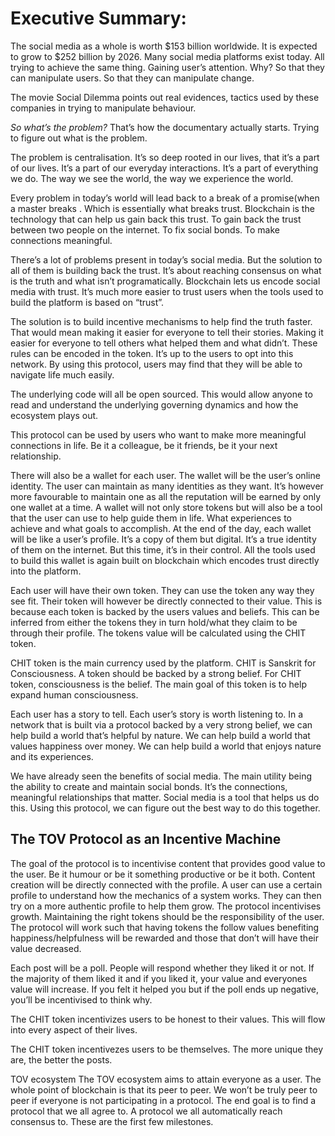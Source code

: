 # Executive Summary:
The social media as a whole is worth $153 billion worldwide. It is expected to grow to $252 billion by 2026. Many social media platforms exist today. All trying to achieve the same thing. Gaining user’s attention. Why? So that they can manipulate users. So that they can manipulate change.

The movie Social Dilemma points out real evidences, tactics used by these companies in trying to manipulate behaviour. 

*So what’s the problem?*
That’s how the documentary actually starts. Trying to figure out what is the problem.

The problem is centralisation. It’s so deep rooted in our lives, that it’s a part of our lives. It’s a part of our everyday interactions. It’s a part of everything we do. The way we see the world, the way we experience the world.

Every problem in today’s world will lead back to a break of a promise(when a master breaks . Which is essentially what breaks trust. Blockchain is the technology that can help us gain back this trust. To gain back the trust between two people on the internet. To fix social bonds. To make connections meaningful.

There’s a lot of problems present in today’s social media. But the solution to all of them is building back the trust. It’s about reaching consensus on what is the truth and what isn’t programatically. Blockchain lets us encode social media with trust. It’s much more easier to trust users when the tools used to build the platform is based on “trust”.

The solution is to build incentive mechanisms to help find the truth faster. That would mean making it easier for everyone to tell their stories. Making it easier for everyone to tell others what helped them and what didn’t. These rules can be encoded in the token. It’s up to the users to opt into this network. By using this protocol, users may find that they will be able to navigate life much easily.

The underlying code will all be open sourced. This would allow anyone to read and understand the underlying governing dynamics and how the ecosystem plays out.

This protocol can be used by users who want to make more meaningful connections in life. Be it a colleague, be it friends, be it your next relationship.

There will also be a wallet for each user. The wallet will be the user’s online identity. The user can maintain as many identities as they want. It’s however more favourable to maintain one as all the reputation will be earned by only one wallet at a time.
A wallet will not only store tokens but will also be a tool that the user can use to help guide them in life. What experiences to achieve and what goals to accomplish. At the end of the day, each wallet will be like a user’s profile. It’s a copy of them but digital. It’s a true identity of them on the internet. But this time, it’s in their control. All the tools used to build this wallet is again built on blockchain which encodes trust directly into the platform.

Each user will have their own token. They can use the token any way they see fit. Their token will however be directly connected to their value. This is because each token is backed by the users values and beliefs. This can be inferred from either the tokens they in turn hold/what they claim to be through their profile. The tokens value will be calculated using the CHIT token.

CHIT token is the main currency used by the platform. CHIT is Sanskrit for Consciousness. A token should be backed by a strong belief. For CHIT token, consciousness is the belief. The main goal of this token is to help expand human consciousness.

Each user has a story to tell. Each user’s story is worth listening to. In a network that is built via a protocol backed by a very strong belief, we can help build a world that’s helpful by nature. We can help build a world that values happiness over money. We can help build a world that enjoys nature and its experiences.

We have already seen the benefits of social media. The main utility being the ability to create and maintain social bonds. It’s the connections, meaningful relationships that matter. Social media is a tool that helps us do this. Using this protocol, we can figure out the best way to do this together. 

## The TOV Protocol as an Incentive Machine
The goal of the protocol is to incentivise content that provides good value to the user. Be it humour or be it something productive or be it both. Content creation will be directly connected with the profile. A user can use a certain profile to understand how the mechanics of a system works. They can then try on a more authentic profile to help them grow. The protocol incentivises growth. Maintaining the right tokens should be the responsibility of the user. The protocol will work such that having tokens the follow values benefiting happiness/helpfulness will be rewarded and those that don’t will have their value decreased.

Each post will be a poll. People will respond whether they liked it or not. If the majority of them liked it and if you liked it, your value and everyones value will increase. If you felt it helped you but if the poll ends up negative, you’ll be incentivised to think why.

The CHIT token incentivizes users to be honest to their values. This will flow into every aspect of their lives.

The CHIT token incentivezes users to be themselves. The more unique they are, the better the posts. 

TOV ecosystem
The TOV ecosystem aims to attain everyone as a user. The whole point of blockchain is that its peer to peer. We won’t be truly peer to peer if everyone is not participating in a protocol. The end goal is to find a protocol that we all agree to. A protocol we all automatically reach consensus to. These are the first few milestones.
